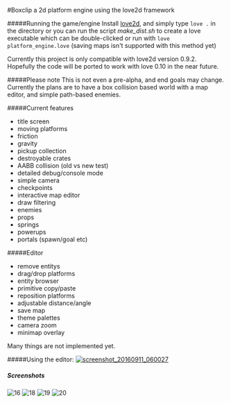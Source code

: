 #Boxclip
a 2d platform engine using the love2d framework

#####Running the game/engine
Install [love2d](https://love2d.org/), and simply type
`love .` in the directory or you can run the script *make_dist.sh* to create a love executable which can be double-clicked or run with `love platform_engine.love` (saving maps isn't supported with this method yet)

Currently this project is only compatible with love2d version 0.9.2. Hopefully the code will be ported to work with love 0.10 in the near future.

#####Please note
This is not even a pre-alpha, and end goals may change. Currently the plans are to have a box collision based world with a map editor, and simple path-based enemies.

#####Current features
* title screen
* moving platforms
* friction
* gravity
* pickup collection
* destroyable crates
* AABB collision (old vs new test)
* detailed debug/console mode
* simple camera
* checkpoints
* interactive map editor
* draw filtering
* enemies
* props
* springs
* powerups
* portals (spawn/goal etc)

#####Editor
* remove entitys
* drag/drop platforms
* entity browser
* primitive copy/paste
* reposition platforms
* adjustable distance/angle
* save map
* theme palettes
* camera zoom
* minimap overlay

Many things are not implemented yet.

#####Using the editor:
[![screenshot_20160911_060027](https://cloud.githubusercontent.com/assets/1535179/18415293/1279053e-77e5-11e6-9b08-e05ef0c43237.png)](https://www.youtube.com/watch?v=NiMqQbY2wIY)

##### Screenshots

![16](https://cloud.githubusercontent.com/assets/1535179/11330843/2668982e-91aa-11e5-9748-b048a71af86f.png)
![18](https://cloud.githubusercontent.com/assets/1535179/11330845/266903fe-91aa-11e5-8e44-7e71e19c4ca7.png)
![19](https://cloud.githubusercontent.com/assets/1535179/11330846/266a446c-91aa-11e5-824e-1f86ea3c8961.png)
![20](https://cloud.githubusercontent.com/assets/1535179/11330844/2669064c-91aa-11e5-834c-2f886846b531.png)
